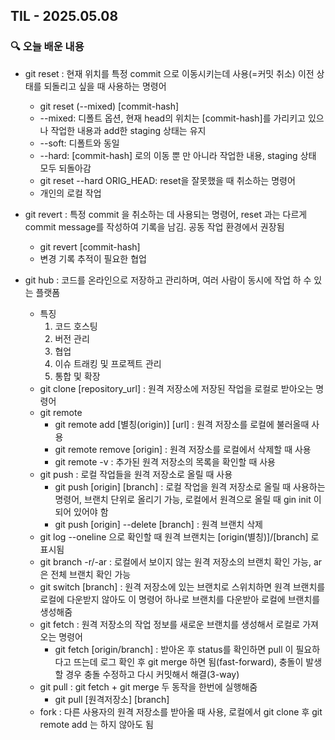 ## TIL - 2025.05.08

### 🔍 오늘 배운 내용
- git reset
    : 현재 위치를 특정 commit 으로 이동시키는데 사용(=커밋 취소) 이전 상태를 되돌리고 싶을 때 사용하는 명령어
     - git reset (--mixed) [commit-hash]
     - --mixed: 디폴트 옵션, 현재 head의 위치는 [commit-hash]를 가리키고 있으나 작업한 내용과 add한 staging 상태는 유지 
     - --soft: 디폴트와 동일
     - --hard: [commit-hash] 로의 이동 뿐 만 아니라 작업한 내용, staging 상태 모두 되돌아감
     - git reset --hard ORIG_HEAD: reset을 잘못했을 때 취소하는 명령어
     - 개인의 로컬 작업

- git revert
    : 특정 commit 을 취소하는 데 사용되는 명령어, reset 과는 다르게 commit message를 작성하여 기록을 남김. 공동 작업 환경에서 권장됨
    - git revert [commit-hash]
    - 변경 기록 추적이 필요한 협업

- git hub
    : 코드를 온라인으로 저장하고 관리하며, 여러 사람이 동시에 작업 하 수 있는 플랫폼
    - 특징
        1. 코드 호스팅
        2. 버전 관리
        3. 협업
        4. 이슈 트래킹 및 프로젝트 관리
        5. 통합 및 확장
    - git clone [repository_url]
        : 원격 저장소에 저장된 작업을 로컬로 받아오는 명령어
    - git remote
        - git remote add [별칭(origin)] [url]
        : 원격 저장소를 로컬에 불러올때 사용
        - git remote remove [origin]
        : 원격 저장소를 로컬에서 삭제할 때 사용
        - git remote -v
        : 추가된 원격 저장소의 목록을 확인할 때 사용
    - git push 
        : 로컬 작업들을 원격 저장소로 올릴 때 사용
        - git push [origin] [branch]
         : 로컬 작업을 원격 저장소로 올릴 때 사용하는 명령어, 브랜치 단위로 올리기 가능, 로컬에서 원격으로 올릴 때 gin init 이 되어 있어야 함
         - git push [origin] --delete [branch]
         : 원격 브랜치 삭제
    - git log --oneline 으로 확인할 때 원격 브랜치는 [origin(별칭)]/[branch] 로 표시됨
    - git branch -r/-ar
        : 로컬에서 보이지 않는 원격 저장소의 브랜치 확인 가능, ar은 전체 브랜치 확인 가능
    - git switch [branch]
        : 원격 저장소에 있는 브랜치로 스위치하면 원격 브랜치를 로컬에 다운받지 않아도 이 명령어 하나로 브랜치를 다운받아 로컬에 브랜치를 생성해줌
    - git fetch
        : 원격 저장소의 작업 정보를 새로운 브랜치를 생성해서 로컬로 가져오는 명령어
        - git fetch [origin/branch]
            : 받아온 후 status를 확인하면 pull 이 필요하다고 뜨는데 로그 확인 후 git merge 하면 됨(fast-forward), 충돌이 발생할 경우 충돌 수정하고 다시 커밋해서 해결(3-way)
    - git pull
        : git fetch + git merge 두 동작을 한번에 실행해줌
        - git pull [원격저장소] [branch]
    - fork
        : 다른 사용자의 원격 저장소를 받아올 때 사용, 로컬에서 git clone 후 git remote add 는 하지 않아도 됨

